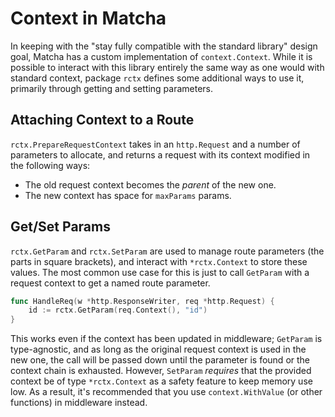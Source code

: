 # Context in Matcha

In keeping with the "stay fully compatible with the standard library" design goal, Matcha has a custom implementation of `context.Context`. While it is possible to interact with this library entirely the same way as one would with standard context, package `rctx` defines some additional ways to use it, primarily through getting and setting parameters.

## Attaching Context to a Route

`rctx.PrepareRequestContext` takes in an `http.Request` and a number of parameters to allocate, and returns a request with its context modified in the following ways:

- The old request context becomes the *parent* of the new one.
- The new context has space for `maxParams` params.

## Get/Set Params

`rctx.GetParam` and `rctx.SetParam` are used to manage route parameters (the parts in square brackets), and interact with `*rctx.Context` to store these values. The most common use case for this is just to call `GetParam` with a request context to get a named route parameter.

```go
func HandleReq(w *http.ResponseWriter, req *http.Request) {
    id := rctx.GetParam(req.Context(), "id")
}
```

This works even if the context has been updated in middleware; `GetParam` is type-agnostic, and as long as the original request context is used in the new one, the call will be passed down until the parameter is found or the context chain is exhausted. However, `SetParam` *requires* that the provided context be of type `*rctx.Context` as a safety feature to keep memory use low. As a result, it's recommended that you use `context.WithValue` (or other functions) in middleware instead.
